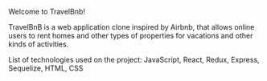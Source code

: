 Welcome to TravelBnb!

TravelBnB is a web application clone inspired by Airbnb, that allows online users to rent homes and other types of properties for vacations and other kinds of activities.

List of technologies used on the project:
JavaScript, React, Redux, Express, Sequelize, HTML, CSS

